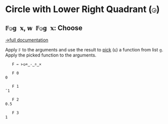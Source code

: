 # Circle with Lower Right Quadrant (`◶`)

## `𝔽◶𝕘 𝕩`, `𝕨 𝔽◶𝕘 𝕩`: Choose
[→full documentation](https://mlochbaum.github.io/BQN/doc/choose.html)

Apply `𝔽` to the arguments and use the result to [pick](first_pick.md#𝕨--𝕩-pick) (`⊑`) a function from list `𝕘`. Apply the picked function to the arguments.

```bqn
   F ← ⊢◶+‿-‿÷‿×

   F 0
0

   F 1
¯1

   F 2
0.5

   F 3
1
```
